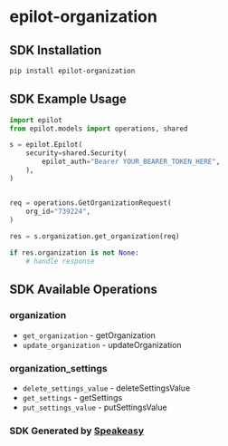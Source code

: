 # epilot-organization

<!-- Start SDK Installation -->
## SDK Installation

```bash
pip install epilot-organization
```
<!-- End SDK Installation -->

## SDK Example Usage
<!-- Start SDK Example Usage -->
```python
import epilot
from epilot.models import operations, shared

s = epilot.Epilot(
    security=shared.Security(
        epilot_auth="Bearer YOUR_BEARER_TOKEN_HERE",
    ),
)


req = operations.GetOrganizationRequest(
    org_id="739224",
)
    
res = s.organization.get_organization(req)

if res.organization is not None:
    # handle response
```
<!-- End SDK Example Usage -->

<!-- Start SDK Available Operations -->
## SDK Available Operations


### organization

* `get_organization` - getOrganization
* `update_organization` - updateOrganization

### organization_settings

* `delete_settings_value` - deleteSettingsValue
* `get_settings` - getSettings
* `put_settings_value` - putSettingsValue
<!-- End SDK Available Operations -->

### SDK Generated by [Speakeasy](https://docs.speakeasyapi.dev/docs/using-speakeasy/client-sdks)
